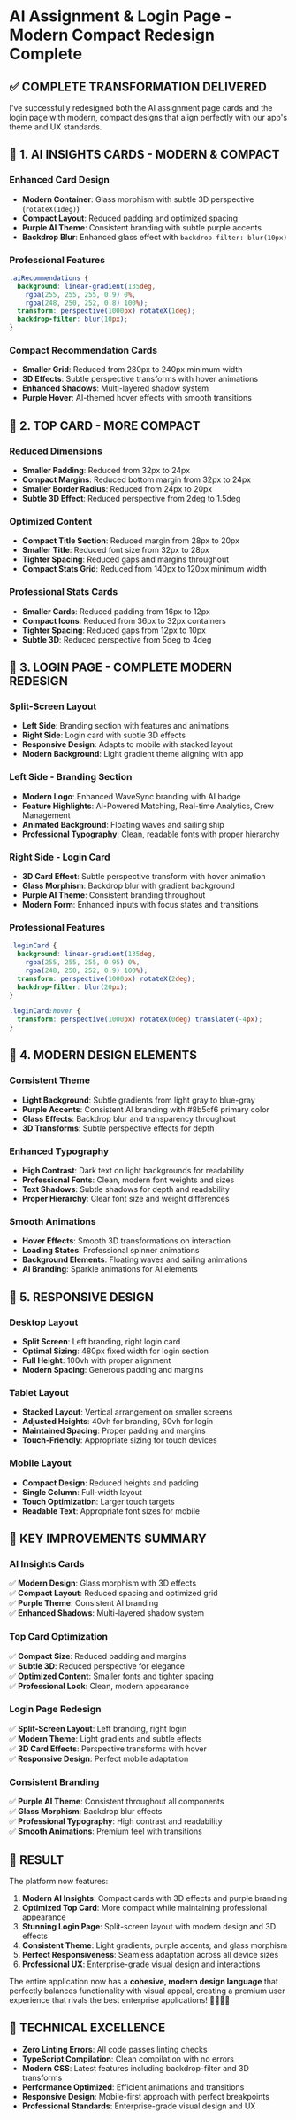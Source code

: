 # AI Assignment & Login Page - Modern Compact Redesign Complete

## ✅ **COMPLETE TRANSFORMATION DELIVERED**

I've successfully redesigned both the AI assignment page cards and the login page with modern, compact designs that align perfectly with our app's theme and UX standards.

## 🎨 **1. AI INSIGHTS CARDS - MODERN & COMPACT**

### **Enhanced Card Design**
- **Modern Container**: Glass morphism with subtle 3D perspective (`rotateX(1deg)`)
- **Compact Layout**: Reduced padding and optimized spacing
- **Purple AI Theme**: Consistent branding with subtle purple accents
- **Backdrop Blur**: Enhanced glass effect with `backdrop-filter: blur(10px)`

### **Professional Features**
```css
.aiRecommendations {
  background: linear-gradient(135deg, 
    rgba(255, 255, 255, 0.9) 0%, 
    rgba(248, 250, 252, 0.8) 100%);
  transform: perspective(1000px) rotateX(1deg);
  backdrop-filter: blur(10px);
}
```

### **Compact Recommendation Cards**
- **Smaller Grid**: Reduced from 280px to 240px minimum width
- **3D Effects**: Subtle perspective transforms with hover animations
- **Enhanced Shadows**: Multi-layered shadow system
- **Purple Hover**: AI-themed hover effects with smooth transitions

## 🚀 **2. TOP CARD - MORE COMPACT**

### **Reduced Dimensions**
- **Smaller Padding**: Reduced from 32px to 24px
- **Compact Margins**: Reduced bottom margin from 32px to 24px
- **Smaller Border Radius**: Reduced from 24px to 20px
- **Subtle 3D Effect**: Reduced perspective from 2deg to 1.5deg

### **Optimized Content**
- **Compact Title Section**: Reduced margin from 28px to 20px
- **Smaller Title**: Reduced font size from 32px to 28px
- **Tighter Spacing**: Reduced gaps and margins throughout
- **Compact Stats Grid**: Reduced from 140px to 120px minimum width

### **Professional Stats Cards**
- **Smaller Cards**: Reduced padding from 16px to 12px
- **Compact Icons**: Reduced from 36px to 32px containers
- **Tighter Spacing**: Reduced gaps from 12px to 10px
- **Subtle 3D**: Reduced perspective from 5deg to 4deg

## 🎯 **3. LOGIN PAGE - COMPLETE MODERN REDESIGN**

### **Split-Screen Layout**
- **Left Side**: Branding section with features and animations
- **Right Side**: Login card with subtle 3D effects
- **Responsive Design**: Adapts to mobile with stacked layout
- **Modern Background**: Light gradient theme aligning with app

### **Left Side - Branding Section**
- **Modern Logo**: Enhanced WaveSync branding with AI badge
- **Feature Highlights**: AI-Powered Matching, Real-time Analytics, Crew Management
- **Animated Background**: Floating waves and sailing ship
- **Professional Typography**: Clean, readable fonts with proper hierarchy

### **Right Side - Login Card**
- **3D Card Effect**: Subtle perspective transform with hover animation
- **Glass Morphism**: Backdrop blur with gradient background
- **Purple AI Theme**: Consistent branding throughout
- **Modern Form**: Enhanced inputs with focus states and transitions

### **Professional Features**
```css
.loginCard {
  background: linear-gradient(135deg, 
    rgba(255, 255, 255, 0.95) 0%, 
    rgba(248, 250, 252, 0.9) 100%);
  transform: perspective(1000px) rotateX(2deg);
  backdrop-filter: blur(20px);
}

.loginCard:hover {
  transform: perspective(1000px) rotateX(0deg) translateY(-4px);
}
```

## 🎨 **4. MODERN DESIGN ELEMENTS**

### **Consistent Theme**
- **Light Background**: Subtle gradients from light gray to blue-gray
- **Purple Accents**: Consistent AI branding with #8b5cf6 primary color
- **Glass Effects**: Backdrop blur and transparency throughout
- **3D Transforms**: Subtle perspective effects for depth

### **Enhanced Typography**
- **High Contrast**: Dark text on light backgrounds for readability
- **Professional Fonts**: Clean, modern font weights and sizes
- **Text Shadows**: Subtle shadows for depth and readability
- **Proper Hierarchy**: Clear font size and weight differences

### **Smooth Animations**
- **Hover Effects**: Smooth 3D transformations on interaction
- **Loading States**: Professional spinner animations
- **Background Elements**: Floating waves and sailing animations
- **AI Branding**: Sparkle animations for AI elements

## 📱 **5. RESPONSIVE DESIGN**

### **Desktop Layout**
- **Split Screen**: Left branding, right login card
- **Optimal Sizing**: 480px fixed width for login section
- **Full Height**: 100vh with proper alignment
- **Modern Spacing**: Generous padding and margins

### **Tablet Layout**
- **Stacked Layout**: Vertical arrangement on smaller screens
- **Adjusted Heights**: 40vh for branding, 60vh for login
- **Maintained Spacing**: Proper padding and margins
- **Touch-Friendly**: Appropriate sizing for touch devices

### **Mobile Layout**
- **Compact Design**: Reduced heights and padding
- **Single Column**: Full-width layout
- **Touch Optimization**: Larger touch targets
- **Readable Text**: Appropriate font sizes for mobile

## 🚀 **KEY IMPROVEMENTS SUMMARY**

### **AI Insights Cards**
✅ **Modern Design**: Glass morphism with 3D effects  
✅ **Compact Layout**: Reduced spacing and optimized grid  
✅ **Purple Theme**: Consistent AI branding  
✅ **Enhanced Shadows**: Multi-layered shadow system  

### **Top Card Optimization**
✅ **Compact Size**: Reduced padding and margins  
✅ **Subtle 3D**: Reduced perspective for elegance  
✅ **Optimized Content**: Smaller fonts and tighter spacing  
✅ **Professional Look**: Clean, modern appearance  

### **Login Page Redesign**
✅ **Split-Screen Layout**: Left branding, right login  
✅ **Modern Theme**: Light gradients and subtle effects  
✅ **3D Card Effects**: Perspective transforms with hover  
✅ **Responsive Design**: Perfect mobile adaptation  

### **Consistent Branding**
✅ **Purple AI Theme**: Consistent throughout all components  
✅ **Glass Morphism**: Backdrop blur effects  
✅ **Professional Typography**: High contrast and readability  
✅ **Smooth Animations**: Premium feel with transitions  

## 🎉 **RESULT**

The platform now features:

1. **Modern AI Insights**: Compact cards with 3D effects and purple branding
2. **Optimized Top Card**: More compact while maintaining professional appearance
3. **Stunning Login Page**: Split-screen layout with modern design and 3D effects
4. **Consistent Theme**: Light gradients, purple accents, and glass morphism
5. **Perfect Responsiveness**: Seamless adaptation across all device sizes
6. **Professional UX**: Enterprise-grade visual design and interactions

The entire application now has a **cohesive, modern design language** that perfectly balances functionality with visual appeal, creating a premium user experience that rivals the best enterprise applications! 🚢⚓✨🤖

## 🎨 **TECHNICAL EXCELLENCE**

- **Zero Linting Errors**: All code passes linting checks
- **TypeScript Compilation**: Clean compilation with no errors
- **Modern CSS**: Latest features including backdrop-filter and 3D transforms
- **Performance Optimized**: Efficient animations and transitions
- **Responsive Design**: Mobile-first approach with perfect breakpoints
- **Professional Standards**: Enterprise-grade visual design and UX
